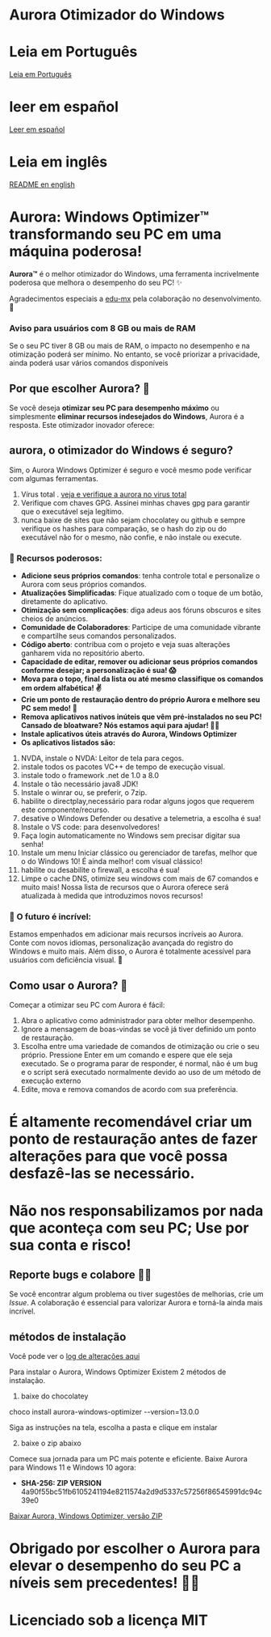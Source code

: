 # Aurora Otimizador do Windows

# Leia em Português
[Leia em Português](https://github.com/azurejoga/Aurora-Windows-Optimizer/blob/aurora/readme-pt-br.md)


# leer em español
[Leer em español](https://github.com/azurejoga/Aurora-Windows-Optimizer/blob/aurora/readme_es.md)


# Leia em inglês
[README en english](https://github.com/azurejoga/Aurora-Windows-Optimizer/blob/aurora/readme.md)


# Aurora: Windows Optimizer™ transformando seu PC em uma máquina poderosa! 



**Aurora™** é o melhor otimizador do Windows, uma ferramenta incrivelmente poderosa que melhora o desempenho do seu PC! ✨

Agradecimentos especiais a [edu-mx](https://github.com/edu-mx) pela colaboração no desenvolvimento. 🙌


### Aviso para usuários com 8 GB ou mais de RAM
Se o seu PC tiver 8 GB ou mais de RAM, o impacto no desempenho e na otimização poderá ser mínimo. No entanto, se você priorizar a privacidade, ainda poderá usar vários comandos disponíveis


## Por que escolher Aurora? 🤔

Se você deseja **otimizar seu PC para desempenho máximo** ou simplesmente **eliminar recursos indesejados do Windows**, Aurora é a resposta. Este otimizador inovador oferece:


## aurora, o otimizador do Windows é seguro?
Sim, o Aurora Windows Optimizer é seguro e você mesmo pode verificar com algumas ferramentas.
1. Vírus total . [veja e verifique a aurora no virus total](https://www.virustotal.com/gui/file/4a90f55bc51fb6105241194e8211574a2d9d5337c57256f86545991dc94c39e0?nocache=1)
2. Verifique com chaves GPG. Assinei minhas chaves gpg para garantir que o executável seja legítimo.
3. nunca baixe de sites que não sejam chocolatey ou github e sempre verifique os hashes para comparação, se o hash do zip ou do executável não for o mesmo, não confie, e não instale ou execute.

### 🌄 Recursos poderosos:

- **Adicione seus próprios comandos**: tenha controle total e personalize o Aurora com seus próprios comandos.
- **Atualizações Simplificadas**: Fique atualizado com o toque de um botão, diretamente do aplicativo.
- **Otimização sem complicações**: diga adeus aos fóruns obscuros e sites cheios de anúncios.
- **Comunidade de Colaboradores**: Participe de uma comunidade vibrante e compartilhe seus comandos personalizados.
- **Código aberto**: contribua com o projeto e veja suas alterações ganharem vida no repositório aberto.
- **Capacidade de editar, remover ou adicionar seus próprios comandos conforme desejar; a personalização é sua! 😱**
- **Mova para o topo, final da lista ou até mesmo classifique os comandos em ordem alfabética! ✌**
- **Crie um ponto de restauração dentro do próprio Aurora e melhore seu PC sem medo! 👏**
- **Remova aplicativos nativos inúteis que vêm pré-instalados no seu PC! Cansado de bloatware? Nós estamos aqui para ajudar! 🐱‍🎁**
- **Instale aplicativos úteis através do Aurora, Windows Optimizer**
- **Os aplicativos listados são:**
1. NVDA, instale o NVDA: Leitor de tela para cegos.
2. instale todos os pacotes VC++ de tempo de execução visual.
3. instale todo o framework .net de 1.0 a 8.0
4. Instale o tão necessário java8 JDK!
5. Instale o winrar ou, se preferir, o 7zip.
6. habilite o directplay,necessário para rodar alguns jogos que requerem este componente/recurso.
7. desative o Windows Defender ou desative a telemetria, a escolha é sua!
8. Instale o VS code: para desenvolvedores!
9. Faça login automaticamente no Windows sem precisar digitar sua senha!
10. Instale um menu Iniciar clássico ou gerenciador de tarefas, melhor que o do Windows 10! É ainda melhor! com visual clássico!
11. habilite ou desabilite o firewall, a escolha é sua!
12. Limpe o cache DNS, otimize seu windows com mais de 67 comandos e muito mais!
Nossa lista de recursos que o Aurora oferece será atualizada à medida que introduzimos novos recursos!

### 🌟 O futuro é incrível:

Estamos empenhados em adicionar mais recursos incríveis ao Aurora. Conte com novos idiomas, personalização avançada do registro do Windows e muito mais. Além disso, o Aurora é totalmente acessível para usuários com deficiência visual. 🌌

## Como usar o Aurora? 🚀

Começar a otimizar seu PC com Aurora é fácil:

1. Abra o aplicativo como administrador para obter melhor desempenho.
2. Ignore a mensagem de boas-vindas se você já tiver definido um ponto de restauração.
3. Escolha entre uma variedade de comandos de otimização ou crie o seu próprio. Pressione Enter em um comando e espere que ele seja executado. Se o programa parar de responder, é normal, não é um bug e o script será executado normalmente devido ao uso de um método de execução externo
4. Edite, mova e remova comandos de acordo com sua preferência.

# É altamente recomendável criar um ponto de restauração antes de fazer alterações para que você possa desfazê-las se necessário.

# Não nos responsabilizamos por nada que aconteça com seu PC; Use por sua conta e risco!

## Reporte bugs e colabore 🐞😻

Se você encontrar algum problema ou tiver sugestões de melhorias, crie um *Issue*. A colaboração é essencial para valorizar Aurora e torná-la ainda mais incrível.

## métodos de instalação
Você pode ver o [log de alterações aqui](https://github.com/azurejoga/Aurora-Windows-Optimizer/blob/aurora/changelog.md)


Para instalar o Aurora, Windows Optimizer
Existem 2 métodos de instalação.


1. baixe do chocolatey


choco install aurora-windows-optimizer --version=13.0.0


Siga as instruções na tela, escolha a pasta e clique em instalar


2. baixe o zip abaixo


Comece sua jornada para um PC mais potente e eficiente. Baixe Aurora para Windows 11 e Windows 10 agora:


- **SHA-256: ZIP VERSION** 4a90f55bc51fb6105241194e8211574a2d9d5337c57256f86545991dc94c39e0


[Baixar Aurora, Windows Optimizer, versão ZIP](https://github.com/azurejoga/Aurora-Windows-Optimizer/releases/download/aurora14/aurora-windows-optimizer.zip)


# Obrigado por escolher o Aurora para elevar o desempenho do seu PC a níveis sem precedentes! 💪✨

# Licenciado sob a licença MIT